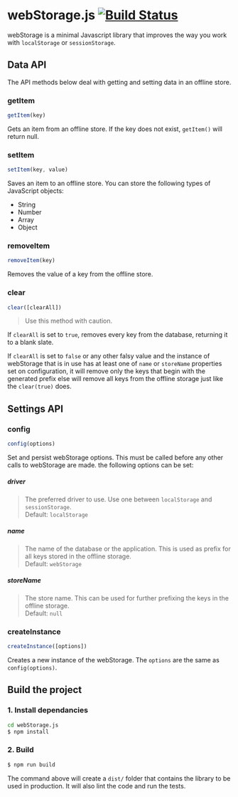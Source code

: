 # webStorage.js [![Build Status](https://travis-ci.org/georapbox/webStorage.svg?branch=master)](https://travis-ci.org/georapbox/webStorage)

webStorage is a minimal Javascript library that improves the way you work with ```localStorage``` or ```sessionStorage```.


## Data API

The API methods below deal with getting and setting data in an offline store.

### getItem

```js
getItem(key)
```

Gets an item from an offline store. If the key does not exist, ```getItem()``` will return null.

### setItem

```js
setItem(key, value)
```

Saves an item to an offline store. You can store the following types of JavaScript objects:

- String
- Number
- Array
- Object

### removeItem

```js
removeItem(key)
```

Removes the value of a key from the offline store.

### clear

```js
clear([clearAll])
```

> Use this method with caution.

If ```clearAll``` is set to ```true```, removes every key from the database, returning it to a blank slate.

If ```clearAll``` is set to ```false``` or any other falsy value and the instance of webStorage that is in use has at least one of ```name``` or ```storeName``` properties set on configuration, it will remove only the keys that begin with the generated prefix else will remove all keys from the offline storage just like the ```clear(true)``` does.


## Settings API

### config

```js
config(options)
```

Set and persist webStorage options. This must be called before any other calls to webStorage are made. the following options can be set:

##### driver
> The preferred driver to use. Use one between ```localStorage``` and ```sessionStorage```.<br>
Default: ```localStorage```

##### name
> The name of the database or the application. This is used as prefix for all keys stored in the offline storage.<br>
Default: ```webStorage```

##### storeName
> The store name. This can be used for further prefixing the keys in the offline storage.<br>
Default: ```null```

### createInstance

```js
createInstance([options])
```

Creates a new instance of the webStorage. The ```options``` are the same as ```config(options)```.


## Build the project

### 1. Install dependancies

```sh
cd webStorage.js
$ npm install
```

### 2. Build

```sh
$ npm run build
```

The command above will create a ```dist/``` folder that contains the library to be used in production. It will also lint the code and run the tests.
